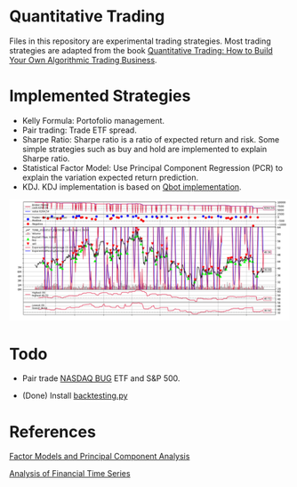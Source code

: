 # Quantitative Trading

Files in this repository are experimental trading strategies.
Most trading strategies are adapted from the book [Quantitative Trading: How to Build Your Own Algorithmic Trading Business](https://epchan.com/books/).

# Implemented Strategies
- Kelly Formula: Portofolio management.
- Pair trading: Trade ETF spread. 
- Sharpe Ratio: Sharpe ratio is a ratio of expected return and risk. Some simple strategies such as buy and hold are implemented to explain Sharpe ratio.
- Statistical Factor Model: Use Principal Component Regression (PCR) to explain the variation expected return prediction.
- KDJ. KDJ implementation is based on [Qbot implementation](https://github.com/UFund-Me/Qbot/blob/main/pytrader/doc/04.kdj_with_macd/kdj.py).

![KDJ TENB](res/TENB_KDJ.png)

# Todo
- Pair trade [NASDAQ BUG](https://www.globalxetfs.com/funds/bug/) ETF and S&P 500.

- (Done) Install [backtesting.py](https://kernc.github.io/backtesting.py/)

# References
[Factor Models and Principal Component Analysis](http://www.fsb.miamioh.edu/lij14/672_2014_s10.pdf)

[Analysis of Financial Time Series](https://www.google.com/url?sa=t&rct=j&q=&esrc=s&source=web&cd=&cad=rja&uact=8&ved=2ahUKEwiZmtf95on_AhXNilwKHeIADt0QFnoECAoQAQ&url=https%3A%2F%2Fcpb-us-w2.wpmucdn.com%2Fblog.nus.edu.sg%2Fdist%2F0%2F6796%2Ffiles%2F2017%2F03%2Fanalysis-of-financial-time-series-copy-2ffgm3v.pdf&usg=AOvVaw3guhNjv9ee67BeV-s7VPC7)


